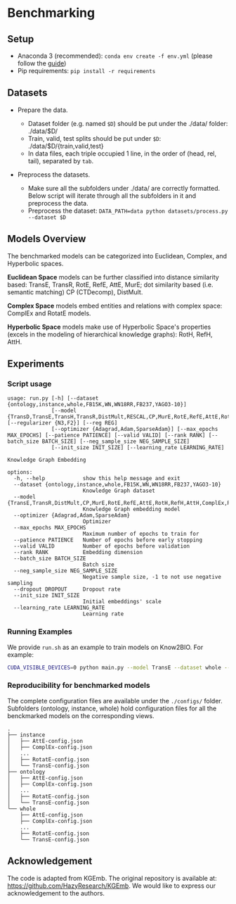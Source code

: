 # Benchmarking

## Setup
- Anaconda 3 (recommended): `conda env create -f env.yml` (please follow the [guide](https://github.com/Yijia-Xiao/Know2BIO#getting-started))
- Pip requirements: `pip install -r requirements`


## Datasets
- Prepare the data.
  - Dataset folder (e.g. named `$D`) should be put under the ./data/ folder: ./data/$D/
  - Train, valid, test splits should be put under `$D`: ./data/$D/{train,valid,test}
  - In data files, each triple occupied 1 line, in the order of (head, rel, tail), separated by `tab`.

- Preprocess the datasets.
  - Make sure all the subfolders under ./data/ are correctly formatted. Below script will iterate through all the subfolders in it and preprocess the data.
  - Preprocess the dataset: `DATA_PATH=data python datasets/process.py --dataset $D`

## Models Overview
The benchmarked models can be categorized into Euclidean, Complex, and Hyperbolic spaces.

**Euclidean Space** models can be further classified into distance similarity based: TransE, TransR, RotE, RefE, AttE, MurE; dot similarity based (i.e. semantic matching) CP (CTDecomp), DistMult.

**Complex Space** models embed entities and relations with complex space: ComplEx and RotatE models.

**Hyperbolic Space** models make use of Hyperbolic Space's properties (excels in the modeling of hierarchical knowledge graphs): RotH, RefH, AttH.

## Experiments
### Script usage
```
usage: run.py [-h] [--dataset {ontology,instance,whole,FB15K,WN,WN18RR,FB237,YAGO3-10}]
              [--model {TransD,TransE,TransH,TransR,DistMult,RESCAL,CP,MurE,RotE,RefE,AttE,RotH,RefH,AttH,ComplEx,RotatE}] [--regularizer {N3,F2}] [--reg REG]
              [--optimizer {Adagrad,Adam,SparseAdam}] [--max_epochs MAX_EPOCHS] [--patience PATIENCE] [--valid VALID] [--rank RANK] [--batch_size BATCH_SIZE] [--neg_sample_size NEG_SAMPLE_SIZE]
              [--init_size INIT_SIZE] [--learning_rate LEARNING_RATE]

Knowledge Graph Embedding

options:
  -h, --help            show this help message and exit
  --dataset {ontology,instance,whole,FB15K,WN,WN18RR,FB237,YAGO3-10}
                        Knowledge Graph dataset
  --model {TransE,TransR,DistMult,CP,MurE,RotE,RefE,AttE,RotH,RefH,AttH,ComplEx,RotatE}
                        Knowledge Graph embedding model
  --optimizer {Adagrad,Adam,SparseAdam}
                        Optimizer
  --max_epochs MAX_EPOCHS
                        Maximum number of epochs to train for
  --patience PATIENCE   Number of epochs before early stopping
  --valid VALID         Number of epochs before validation
  --rank RANK           Embedding dimension
  --batch_size BATCH_SIZE
                        Batch size
  --neg_sample_size NEG_SAMPLE_SIZE
                        Negative sample size, -1 to not use negative sampling
  --dropout DROPOUT     Dropout rate
  --init_size INIT_SIZE
                        Initial embeddings' scale
  --learning_rate LEARNING_RATE
                        Learning rate
```

### Running Examples
We provide `run.sh` as an example to train models on Know2BIO. For example:

```bash
CUDA_VISIBLE_DEVICES=0 python main.py --model TransE --dataset whole --valid 10 --patience 5 --rank 512 --neg_sample_size 150 --optimizer Adam --learning_rate 0.001
```

### Reproducibility for benchmarked models
The complete configuration files are available under the `./configs/` folder. Subfolders (ontology, instance, whole) hold configuration files for all the benckmarked models on the corresponding views.
```
.
├── instance
│   ├── AttE-config.json
│   ├── ComplEx-config.json
│   ...
│   ├── RotatE-config.json
│   └── TransE-config.json
├── ontology
│   ├── AttE-config.json
│   ├── ComplEx-config.json
│   ...
│   ├── RotatE-config.json
│   └── TransE-config.json
└── whole
    ├── AttE-config.json
    ├── ComplEx-config.json
    ...
    ├── RotatE-config.json
    └── TransE-config.json
```

## Acknowledgement
The code is adapted from KGEmb. The original repository is available at: https://github.com/HazyResearch/KGEmb. We would like to express our acknowledgement to the authors.